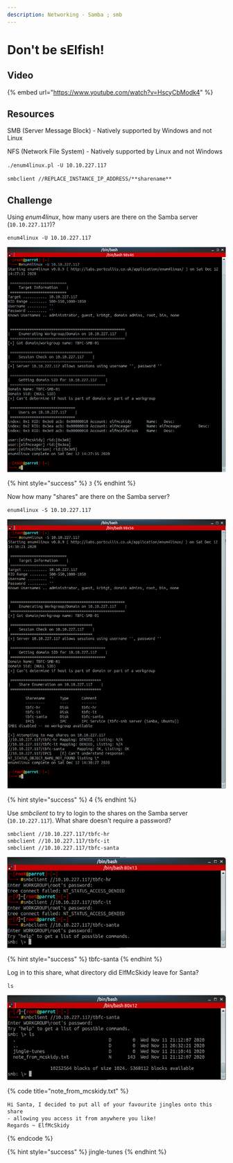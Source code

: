```yaml
---
description: Networking - Samba ; smb
---
```


# Don't be sElfish!

## Video

{% embed url="https://www.youtube.com/watch?v=HscyCbModk4" %}

## Resources

SMB \(Server Message Block\) - Natively supported by Windows and not Linux

NFS \(Network File System\) - Natively supported by Linux and not Windows

`./enum4linux.pl -U 10.10.227.117`

`smbclient //REPLACE_INSTANCE_IP_ADDRESS/**sharename**`

## Challenge

Using _enum4linux_, how many users are there on the Samba server \(`10.10.227.117`\)?

```text
enum4linux -U 10.10.227.117
```

![](../.gitbook/assets/image%20%2845%29.png)

{% hint style="success" %}
`3`
{% endhint %}

Now how many "shares" are there on the Samba server?

```text
enum4linux -S 10.10.227.117
```

![](../.gitbook/assets/image%20%2860%29.png)

{% hint style="success" %}
4
{% endhint %}

Use _smbclient_ to try to login to the shares on the Samba server \(`10.10.227.117`\). What share doesn't require a password?

```text
smbclient //10.10.227.117/tbfc-hr
smbclient //10.10.227.117/tbfc-it
smbclient //10.10.227.117/tbfc-santa
```

![](../.gitbook/assets/image%20%2882%29.png)

{% hint style="success" %}
tbfc-santa
{% endhint %}

Log in to this share, what directory did ElfMcSkidy leave for Santa?

```text
ls
```

![](../.gitbook/assets/image%20%2842%29.png)

{% code title="note\_from\_mcskidy.txt" %}
```text
Hi Santa, I decided to put all of your favourite jingles onto this share
- allowing you access it from anywhere you like! 
Regards ~ ElfMcSkidy
```
{% endcode %}

{% hint style="success" %}
jingle-tunes
{% endhint %}

